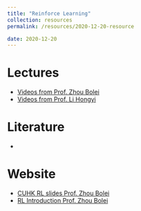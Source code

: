 ```yaml
---
title: "Reinforce Learning"
collection: resources
permalink: /resources/2020-12-20-resource

date: 2020-12-20
---
```



Lectures
======
* [Videos from Prof. Zhou Bolei](https://space.bilibili.com/511221970?spm_id_from=333.788.b_765f7570696e666f.1)
* [Videos from Prof. Li Hongyi](https://www.bilibili.com/video/BV1UE411G78S?from=search&seid=6157348908386610824)

Literature
======
* 

Website
======
* [CUHK RL slides Prof. Zhou Bolei](https://github.com/cuhkrlcourse/rlexample)
* [RL Introduction Prof. Zhou Bolei](https://github.com/zhoubolei/introRL)
